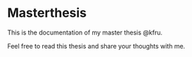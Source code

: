 # Masterthesis
This is the documentation of my master thesis @kfru. 

Feel free to read this thesis and share your thoughts with me.
